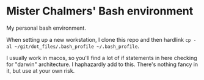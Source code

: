 # Mister Chalmers' Bash environment
My personal bash environment. 

When setting up a new workstation, I clone this repo and then hardlink `cp -al ~/git/dot_files/.bash_profile ~/.bash_profile`.

I usually work in macos, so you'll find a lot of if statements in here checking for "darwin" architecture. I haphazardly add to this. There's nothing fancy in it, but use at your own risk.
